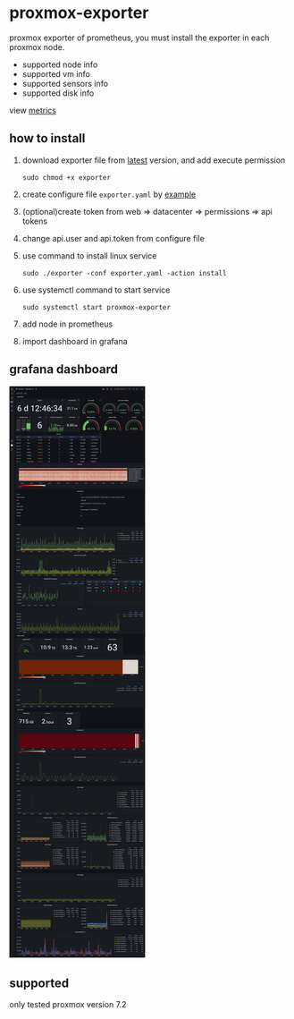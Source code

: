 # proxmox-exporter

proxmox exporter of prometheus, you must install the exporter in each proxmox node.

* supported node info
* supported vm info
* supported sensors info
* supported disk info

view [metrics](docs/metrics.txt)

## how to install

1. download exporter file from [latest](https://github.com/lwch/proxmox-exporter/releases/latest) version, and add execute permission

       sudo chmod +x exporter
2. create configure file `exporter.yaml` by [example](https://github.com/lwch/proxmox-exporter/blob/master/conf/exporter.yaml)
3. (optional)create token from web => datacenter => permissions => api tokens
4. change api.user and api.token from configure file
5. use command to install linux service

       sudo ./exporter -conf exporter.yaml -action install
6. use systemctl command to start service

       sudo systemctl start proxmox-exporter

7. add node in prometheus
8. import dashboard in grafana

## grafana dashboard

![grafana](docs/grafana.png)

## supported

only tested proxmox version 7.2